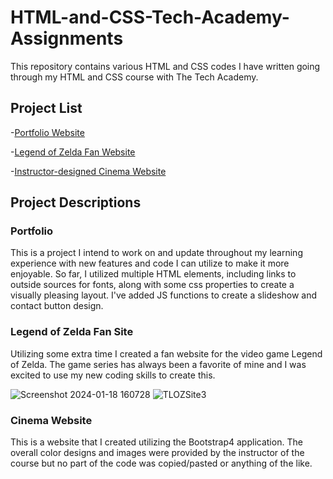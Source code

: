 # HTML-and-CSS-Tech-Academy-Assignments
This repository contains various HTML and CSS codes I have written going through my HTML and CSS course with The Tech Academy.

## Project List

-[Portfolio Website](./Portfolio_website/index.html)

-[Legend of Zelda Fan Website](./Legend_of_Zelda_site/index.html)

-[Instructor-designed Cinema Website](./bootstrap4_project/academy_cinemas.html)

## Project Descriptions

### Portfolio
This is a project I intend to work on and update throughout my learning experience with new features and code I can utilize to make it more enjoyable. So far, I utilized multiple HTML elements, including links to outside sources for fonts, along with some css properties to create a visually pleasing layout. I've added JS functions to create a slideshow and contact button design.

### Legend of Zelda Fan Site
Utilizing some extra time I created a fan website for the video game Legend of Zelda. The game series has always been a favorite of mine and I was excited to use my new coding skills to create this.

![Screenshot 2024-01-18 160728](https://github.com/MWKDawes/HTML-and-CSS-Tech-Academy-Assignments/assets/152348123/aff30669-f2e5-49e1-a1e0-d0d7da399c18)
![TLOZSite3](https://github.com/MWKDawes/HTML-and-CSS-Tech-Academy-Assignments/assets/152348123/4b5acc30-db3f-4ccf-9001-6870a6ed7887)

### Cinema Website
This is a website that I created utilizing the Bootstrap4 application. The overall color designs and images were provided by the instructor of the course but no part of the code was copied/pasted or anything of the like.

